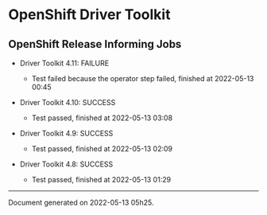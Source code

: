 
OpenShift Driver Toolkit
========================

OpenShift Release Informing Jobs
--------------------------------



* Driver Toolkit 4.11: FAILURE
  - Test failed because the operator step failed, finished at 2022-05-13 00:45








* Driver Toolkit 4.10: SUCCESS
  - Test passed, finished at 2022-05-13 03:08








* Driver Toolkit 4.9: SUCCESS
  - Test passed, finished at 2022-05-13 02:09








* Driver Toolkit 4.8: SUCCESS
  - Test passed, finished at 2022-05-13 01:29






---
Document generated on 2022-05-13 05h25.

